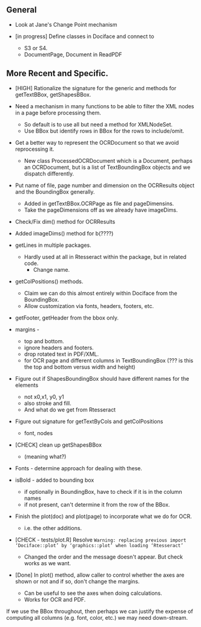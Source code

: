 ## General
+ Look at Jane's Change Point mechanism

+ [in progress] Define classes in Dociface and connect to 
   + S3 or S4.
   + DocumentPage, Document in ReadPDF   

## More Recent and Specific.

+ [HIGH] Rationalize the signature for the generic and methods for getTextBBox, getShapesBBox.

+ Need a mechanism in many functions to be able to filter the XML nodes in a page before processing
  them.
  + So default is to use all but need a method for XMLNodeSet.
  + Use BBox but identify rows in BBox for the rows to include/omit.

+ Get a better way to represent the OCRDocument so that we avoid reprocessing it.
  + New class ProcessedOCRDocument which is  a Document, perhaps an OCRDocument, but 
    is a list of TextBoundingBox objects and we dispatch differently.

+ Put name of file, page number and dimension on the OCRResults object and the BoundingBox generally.
  + Added in getTextBBox.OCRPage as file and pageDimensins.
  + Take the pageDimensions off as we already have imageDims.
  
+ Check/Fix  dim() method for OCRResults
+ Added imageDims() method for b(????)

+ getLines in multiple packages.
   + Hardly used at all in Rtesseract within the package, but in related code.
     + Change name.

+ getColPositions() methods.
  + Claim we can do this almost entirely within Dociface from the BoundingBox.
  + Allow customization via fonts, headers, footers, etc.

+ getFooter, getHeader from the bbox only.

+ margins - 
  + top and bottom.
  + ignore headers and footers.
  + drop rotated text in PDF/XML.
  + for OCR page and different columns in TextBoundingBox (??? is this the top and bottom versus width and height)
  
+ Figure out if ShapesBoundingBox should have different names for the elements 
  + not x0,x1, y0, y1
  + also stroke and fill.
  + And what do we get from Rtesseract

+ Figure out signature for getTextByCols and getColPositions
  + font, nodes
  
+ [CHECK] clean up getShapesBBox 
  + (meaning what?)  

+ Fonts - determine approach for dealing with these.

+ isBold - added to bounding box
  + if optionally in BoundingBox, have to check if it is in the column names
  + if not present, can't determine it from the row of the BBox.
 
+ Finish the plot(doc) and plot(page) to incorporate what we do for OCR.  
  + i.e. the other additions.

+ [CHECK - tests/plot.R] Resolve `Warning: replacing previous import ‘Dociface::plot’ by ‘graphics::plot’ when loading
  ‘Rtesseract’`
  + Changed the order and the message doesn't appear.  But check works as we want.

+ [Done] In plot() method, allow caller to control whether the axes are shown or not and if 
  so, don't change the margins.
    + Can be useful to see the axes when doing calculations.
	+ Works for OCR and PDF.



If we use the BBox throughout, then perhaps we can justify the expense of
computing all columns (e.g. font, color, etc.) we may need down-stream.




